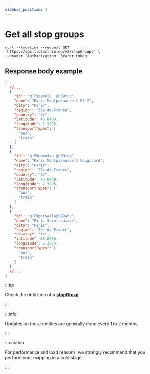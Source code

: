 ```yaml
---
sidebar_position: 3
---
```


# Get all stop groups



```
curl --location --request GET 'https://api.tictactrip.eu/v2/stopGroups' \
--header 'Authorization: Bearer token'
```

## Response body example

```json
[
  //...
  {
    "id": "g|FRpamo12__@u09tug",
    "name": "Paris Montparnasse 1 Et 2",
    "city": "Paris",
    "region": "Île-de-France",
    "country": "fr",
    "latitude": 48.8409,
    "longitude": 2.3205,
    "transportTypes": [
      "bus",
      "train"
    ]
  },
  {
    "id": "g|FRpamo3va_@u09tug",
    "name": "Paris Montparnasse 3 Vaugirard",
    "city": "Paris",
    "region": "Île-de-France",
    "country": "fr",
    "latitude": 48.8409,
    "longitude": 2.3205,
    "transportTypes": [
      "bus",
      "train"
    ]
  },
  {
    "id": "g|FRparsaila@u09whc",
    "name": "Paris Saint-Lazare",
    "city": "Paris",
    "region": "Île-de-France",
    "country": "fr",
    "latitude": 48.8756,
    "longitude": 2.3254,
    "transportTypes": [
      "bus",
      "train"
    ]
  }
  //...
]
```

:::tip

Check the definition of a **[stopGroup](../Reference/stop-group.md)**.

:::

:::info

Updates on these entities are generally done every 1 to 2 months.

:::

:::caution

For performance and load reasons, we strongly recommend that you perform your mapping in a cold stage.

:::
